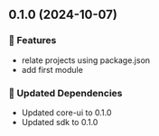 ## 0.1.0 (2024-10-07)

### 🚀 Features

- relate projects using package.json
- add first module

### 🧱 Updated Dependencies

- Updated core-ui to 0.1.0
- Updated sdk to 0.1.0